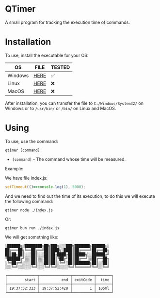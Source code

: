 # QTimer

A small program for tracking the execution time of commands.

# Installation

To use, install the executable for your OS:

| OS | FILE | TESTED |
|----|------|--------|
| Windows | [HERE](./dist/win/qtimer.exe)| ✅|
| Linux | [HERE](./dist/linux/qtimer)| ❌ |
| MacOS | [HERE](./dist/macos/qtimer)| ❌ |

After installation, you can transfer the file to `C:/Windows/System32/` on Windows or to `/usr/bin/` or `/bin/` on Linux and MacOS.

# Using

To use, use the command:

`qtimer [command]`

- `[command]` - The command whose time will be measured.

Example:

We have file index.js:
```js
setTimeout(()=>console.log(1), 5000);
```

And we need to find out the time of its execution, to do this we will execute the following command:

```qtimer node ./index.js```

Or:

```qtimer bun run ./index.js```

We will get something like:

```text
░██████╗░████████╗██╗███╗░░░███╗███████╗██████╗░
██╔═══██╗╚══██╔══╝██║████╗░████║██╔════╝██╔══██╗
██║██╗██║░░░██║░░░██║██╔████╔██║█████╗░░██████╔╝
╚██████╔╝░░░██║░░░██║██║╚██╔╝██║██╔══╝░░██╔══██╗
░╚═██╔═╝░░░░██║░░░██║██║░╚═╝░██║███████╗██║░░██║
░░░╚═╝░░░░░░╚═╝░░░╚═╝╚═╝░░░░░╚═╝╚══════╝╚═╝░░╚═╝

┌──────────────┬──────────────┬──────────┬───────┐
│        start │          end │ exitCode │  time │
├──────────────┼──────────────┼──────────┼───────┤
│ 19:37:52:323 │ 19:37:52:428 │        1 │ 105ml │
└──────────────┴──────────────┴──────────┴───────┘
```